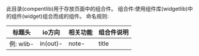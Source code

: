 此目录(compentlib)用于存放页面中的组合件。
组合件:使用组件库(widgetlib)中的组件(widget)组合而成的组件。
命名规则:

| 标题头 | io方向 | 相关功能 | 组合件说明 |
| ---- | ---- | ---- | ---- |
| 例: wlib- | in(out)- | note- | title |



